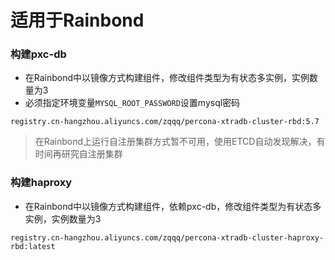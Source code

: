 # 适用于Rainbond

### 构建pxc-db 

* 在Rainbond中以镜像方式构建组件，修改组件类型为有状态多实例，实例数量为3
* 必须指定环境变量`MYSQL_ROOT_PASSWORD`设置mysql密码

```shell
registry.cn-hangzhou.aliyuncs.com/zqqq/percona-xtradb-cluster-rbd:5.7
```
> 在Rainbond上运行自注册集群方式暂不可用，使用ETCD自动发现解决，有时间再研究自注册集群

### 构建haproxy

* 在Rainbond中以镜像方式构建组件，依赖pxc-db，修改组件类型为有状态多实例，实例数量为3

```shell
registry.cn-hangzhou.aliyuncs.com/zqqq/percona-xtradb-cluster-haproxy-rbd:latest
```


